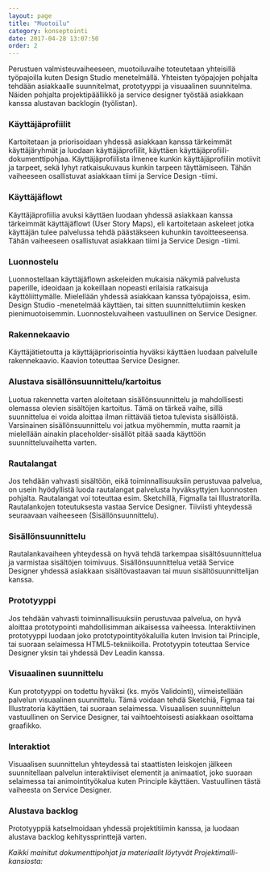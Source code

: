 ```yaml
---
layout: page
title: "Muotoilu"
category: konseptointi
date: 2017-04-28 13:07:50
order: 2
---
```

Perustuen valmisteuvaiheeseen, muotoiluvaihe toteutetaan yhteisillä työpajoilla kuten Design Studio menetelmällä. Yhteisten työpajojen pohjalta tehdään asiakkaalle suunnitelmat, prototyyppi ja visuaalinen suunnitelma. Näiden pohjalta projektipäällikkö ja service designer työstää asiakkaan kanssa alustavan backlogin (työlistan).

### Käyttäjäprofiilit

Kartoitetaan ja priorisoidaan yhdessä asiakkaan kanssa tärkeimmät käyttäjäryhmät ja luodaan käyttäjäprofiilit, käyttäen käyttäjäprofiili-dokumenttipohjaa. Käyttäjäprofiilista ilmenee kunkin käyttäjäprofiilin motiivit ja tarpeet, sekä lyhyt ratkaisukuvaus kunkin tarpeen täyttämiseen. Tähän vaiheeseen osallistuvat asiakkaan tiimi ja Service Design -tiimi.

### Käyttäjäflowt

Käyttäjäprofiilia avuksi käyttäen luodaan yhdessä asiakkaan kanssa tärkeimmät käyttäjäflowt (User Story Maps), eli kartoitetaan askeleet jotka käyttäjän tulee palvelussa tehdä päästäkseen kuhunkin tavoitteeseensa. Tähän vaiheeseen osallistuvat asiakkaan tiimi ja Service Design -tiimi.

### Luonnostelu

Luonnostellaan käyttäjäflown askeleiden mukaisia näkymiä palvelusta paperille, ideoidaan ja kokeillaan nopeasti erilaisia ratkaisuja käyttöliittymälle. Mielellään yhdessä asiakkaan kanssa työpajoissa, esim. Design Studio -menetelmää käyttäen, tai sitten suunnittelutiimin kesken pienimuotoisemmin. Luonnosteluvaiheen vastuullinen on Service Designer.

### Rakennekaavio

Käyttäjätietoutta ja käyttäjäpriorisointia hyväksi käyttäen luodaan palvelulle rakennekaavio. Kaavion toteuttaa Service Designer.

### Alustava sisällönsuunnittelu/kartoitus

Luotua rakennetta varten aloitetaan sisällönsuunnittelu ja mahdollisesti olemassa olevien sisältöjen kartoitus. Tämä on tärkeä vaihe, sillä suunnittelua ei voida aloittaa ilman riittävää tietoa tulevista sisällöistä. Varsinainen sisällönsuunnittelu voi jatkua myöhemmin, mutta raamit ja mielellään ainakin placeholder-sisällöt pitää saada käyttöön suunnitteluvaihetta varten.

### Rautalangat

Jos tehdään vahvasti sisältöön, eikä toiminnallisuuksiin perustuvaa palvelua, on usein hyödyllistä luoda rautalangat palvelusta hyväksyttyjen luonnosten pohjalta. Rautalangat voi toteuttaa esim. Sketchillä, Figmalla tai Illustratorilla. Rautalankojen toteutuksesta vastaa Service Designer. Tiiviisti yhteydessä seuraavaan vaiheeseen (Sisällönsuunnittelu).

### Sisällönsuunnittelu

Rautalankavaiheen yhteydessä on hyvä tehdä tarkempaa sisältösuunnittelua ja varmistaa sisältöjen toimivuus. Sisällönsuunnittelua vetää Service Designer yhdessä asiakkaan sisältövastaavan tai muun sisältösuunnittelijan kanssa.

### Prototyyppi

Jos tehdään vahvasti toiminnallisuuksiin perustuvaa palvelua, on hyvä aloittaa prototypointi mahdollisimman aikaisessa vaiheessa. Interaktiivinen prototyyppi luodaan joko prototypointityökaluilla kuten Invision tai Principle, tai suoraan selaimessa HTML5-tekniikoilla. Prototyypin toteuttaa Service Designer yksin tai yhdessä Dev Leadin kanssa.

### Visuaalinen suunnittelu

Kun prototyyppi on todettu hyväksi (ks. myös Validointi), viimeistellään palvelun visuaalinen suunnittelu. Tämä voidaan tehdä Sketchiä, Figmaa tai Illustratoria käyttäen, tai suoraan selaimessa. Visuaalisen suunnittelun vastuullinen on Service Designer, tai vaihtoehtoisesti asiakkaan osoittama graafikko.

### Interaktiot

Visuaalisen suunnittelun yhteydessä tai staattisten leiskojen jälkeen suunnitellaan palvelun interaktiiviset elementit ja animaatiot, joko suoraan selaimessa tai animointityökalua kuten Principle käyttäen. Vastuullinen tästä vaiheesta on Service Designer.

### Alustava backlog

Prototyyppiä katselmoidaan yhdessä projektitiimin kanssa, ja luodaan alustava backlog kehityssprinttejä varten.

_Kaikki mainitut dokumenttipohjat ja materiaalit löytyvät Projektimalli-kansiosta:_

